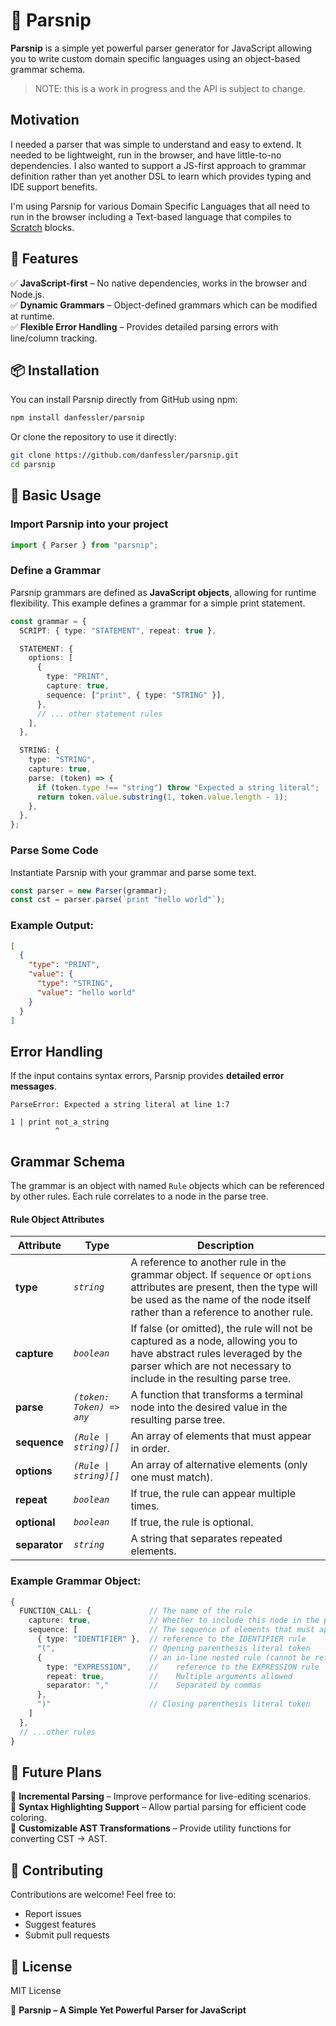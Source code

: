 # 🌱 Parsnip

**Parsnip** is a simple yet powerful parser generator for JavaScript allowing you to write custom domain specific languages using an object-based grammar schema.

> NOTE: this is a work in progress and the API is subject to change.

## Motivation

I needed a parser that was simple to understand and easy to extend. It needed to be lightweight, run in the browser, and have little-to-no dependencies. I also wanted to support a JS-first approach to grammar definition rather than yet another DSL to learn which provides typing and IDE support benefits.

I'm using Parsnip for various Domain Specific Languages that all need to run in the browser including a Text-based language that compiles to [Scratch](https://scratch.mit.edu/) blocks.

## 🚀 Features

✅ **JavaScript-first** – No native dependencies, works in the browser and Node.js.  
✅ **Dynamic Grammars** – Object-defined grammars which can be modified at runtime.  
✅ **Flexible Error Handling** – Provides detailed parsing errors with line/column tracking.

## 📦 Installation

You can install Parsnip directly from GitHub using npm:

```sh
npm install danfessler/parsnip
```

Or clone the repository to use it directly:

```sh
git clone https://github.com/danfessler/parsnip.git
cd parsnip
```

## 🔧 Basic Usage

### **Import Parsnip into your project**

```ts
import { Parser } from "parsnip";
```

### **Define a Grammar**

Parsnip grammars are defined as **JavaScript objects**, allowing for runtime flexibility. This example defines a grammar for a simple print statement.

```ts
const grammar = {
  SCRIPT: { type: "STATEMENT", repeat: true },

  STATEMENT: {
    options: [
      {
        type: "PRINT",
        capture: true,
        sequence: ["print", { type: "STRING" }],
      },
      // ... other statement rules
    ],
  },

  STRING: {
    type: "STRING",
    capture: true,
    parse: (token) => {
      if (token.type !== "string") throw "Expected a string literal";
      return token.value.substring(1, token.value.length - 1);
    },
  },
};
```

### **Parse Some Code**

Instantiate Parsnip with your grammar and parse some text.

```ts
const parser = new Parser(grammar);
const cst = parser.parse(`print "hello world"`);
```

### **Example Output:**

```json
[
  {
    "type": "PRINT",
    "value": {
      "type": "STRING",
      "value": "hello world"
    }
  }
]
```

## **Error Handling**

If the input contains syntax errors, Parsnip provides **detailed error messages**.

```
ParseError: Expected a string literal at line 1:7

1 | print not_a_string
          ^
```

## Grammar Schema

The grammar is an object with named `Rule` objects which can be referenced by other rules. Each rule correlates to a node in the parse tree.

#### Rule Object Attributes

| Attribute     | Type                      | Description                                                                                                                                                                                              |
| ------------- | ------------------------- | -------------------------------------------------------------------------------------------------------------------------------------------------------------------------------------------------------- |
| **type**      | _`string`_                | A reference to another rule in the grammar object. If `sequence` or `options` attributes are present, then the type will be used as the name of the node itself rather than a reference to another rule. |
| **capture**   | _`boolean`_               | If false (or omitted), the rule will not be captured as a node, allowing you to have abstract rules leveraged by the parser which are not necessary to include in the resulting parse tree.              |
| **parse**     | _`(token: Token) => any`_ | A function that transforms a terminal node into the desired value in the resulting parse tree.                                                                                                           |
| **sequence**  | _`(Rule \| string)[]`_    | An array of elements that must appear in order.                                                                                                                                                          |
| **options**   | _`(Rule \| string)[]`_    | An array of alternative elements (only one must match).                                                                                                                                                  |
| **repeat**    | _`boolean`_               | If true, the rule can appear multiple times.                                                                                                                                                             |
| **optional**  | _`boolean`_               | If true, the rule is optional.                                                                                                                                                                           |
| **separator** | _`string`_                | A string that separates repeated elements.                                                                                                                                                               |

### Example Grammar Object:

```ts
{
  FUNCTION_CALL: {             // The name of the rule
    capture: true,             // Whether to include this node in the parse tree
    sequence: [                // The sequence of elements that must appear in order
      { type: "IDENTIFIER" },  // reference to the IDENTIFIER rule
      "(",                     // Opening parenthesis literal token
      {                        // an in-line nested rule (cannot be referenced)
        type: "EXPRESSION",    //    reference to the EXPRESSION rule
        repeat: true,          //    Multiple arguments allowed
        separator: ","         //    Separated by commas
      },
      ")"                      // Closing parenthesis literal token
    ]
  },
  // ...other rules
}
```

## 📌 Future Plans

🔹 **Incremental Parsing** – Improve performance for live-editing scenarios.  
🔹 **Syntax Highlighting Support** – Allow partial parsing for efficient code coloring.  
🔹 **Customizable AST Transformations** – Provide utility functions for converting CST → AST.

## 🤝 Contributing

Contributions are welcome! Feel free to:

- Report issues
- Suggest features
- Submit pull requests

## 📜 License

MIT License

🌱 **Parsnip – A Simple Yet Powerful Parser for JavaScript**

